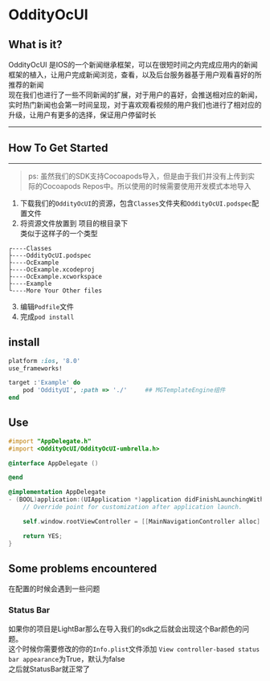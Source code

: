 # OddityOcUI

## What is it?

OddityOcUI 是IOS的一个新闻继承框架，可以在很短时间之内完成应用内的新闻框架的植入，让用户完成新闻浏览，查看，以及后台服务器基于用户观看喜好的所推荐的新闻    
现在我们也进行了一些不同新闻的扩展，对于用户的喜好，会推送相对应的新闻，实时热门新闻也会第一时间呈现，对于喜欢观看视频的用户我们也进行了相对应的升级，让用户有更多的选择，保证用户停留时长

------------------------

## How To Get Started

------------------------

>ps: 虽然我们的SDK支持Cocoapods导入，但是由于我们并没有上传到实际的Cocoapods Repos中。所以使用的时候需要使用开发模式本地导入

1. 下载我们的`OddityOcUI`的资源，包含`Classes`文件夹和`OddityOcUI.podspec`配置文件
2. 将资源文件放置到 项目的根目录下    
类似于这样子的一个类型    
````
┌----Classes
├----OddityOcUI.podspec
├----OcExample
├----OcExample.xcodeproj
├----OcExample.xcworkspace
├----Example
└----More Your Other files
````
3. 编辑`Podfile`文件  
4. 完成`pod install`

## install

````Ruby
platform :ios, '8.0'
use_frameworks!

target :'Example' do
    pod 'OddityUI', :path => './'     ## MGTemplateEngine组件
end
````

## Use

````objective-c
#import "AppDelegate.h"
#import <OddityOcUI/OddityOcUI-umbrella.h>

@interface AppDelegate ()

@end

@implementation AppDelegate
- (BOOL)application:(UIApplication *)application didFinishLaunchingWithOptions:(NSDictionary *)launchOptions {
    // Override point for customization after application launch.

    self.window.rootViewController = [[MainNavigationController alloc] initWithRootViewController:[[LPHomeViewController alloc] init]];

    return YES;
}
````

## Some problems encountered

在配置的时候会遇到一些问题

### Status Bar

如果你的项目是LightBar那么在导入我们的sdk之后就会出现这个Bar颜色的问题。    
这个时候你需要修改的你的`Info.plist`文件添加 `View controller-based status bar appearance`为True，默认为false     
之后就StatusBar就正常了
